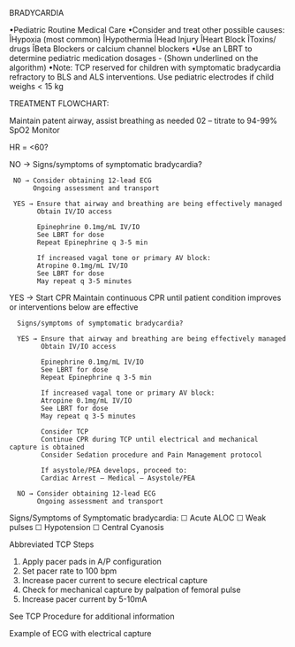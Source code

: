 BRADYCARDIA

•Pediatric Routine Medical Care
•Consider and treat other possible causes:
ÎHypoxia (most common)
ÎHypothermia
ÎHead Injury
ÎHeart Block
ÎToxins/ drugs
ÎBeta Blockers or calcium channel blockers
•Use an LBRT to determine pediatric medication dosages - (Shown underlined on the algorithm)
•Note: TCP reserved for children with symptomatic bradycardia refractory to BLS and ALS interventions. Use pediatric electrodes if child weighs < 15 kg

TREATMENT FLOWCHART:

Maintain patent airway, assist breathing as needed
02 – titrate to 94-99% SpO2
Monitor

HR = <60?

NO → Signs/symptoms of symptomatic bradycardia?
     
     NO → Consider obtaining 12-lead ECG
          Ongoing assessment and transport
     
     YES → Ensure that airway and breathing are being effectively managed
           Obtain IV/IO access
           
           Epinephrine 0.1mg/mL IV/IO
           See LBRT for dose
           Repeat Epinephrine q 3-5 min
           
           If increased vagal tone or primary AV block:
           Atropine 0.1mg/mL IV/IO
           See LBRT for dose
           May repeat q 3-5 minutes

YES → Start CPR
      Maintain continuous CPR until patient condition improves or interventions below are effective
      
      Signs/symptoms of symptomatic bradycardia?
      
      YES → Ensure that airway and breathing are being effectively managed
            Obtain IV/IO access
            
            Epinephrine 0.1mg/mL IV/IO
            See LBRT for dose
            Repeat Epinephrine q 3-5 min
            
            If increased vagal tone or primary AV block:
            Atropine 0.1mg/mL IV/IO
            See LBRT for dose
            May repeat q 3-5 minutes
            
            Consider TCP
            Continue CPR during TCP until electrical and mechanical capture is obtained
            Consider Sedation procedure and Pain Management protocol
            
            If asystole/PEA develops, proceed to:
            Cardiac Arrest – Medical – Asystole/PEA
      
      NO → Consider obtaining 12-lead ECG
           Ongoing assessment and transport

Signs/Symptoms of Symptomatic bradycardia:
 ☐ Acute ALOC
 ☐ Weak pulses
 ☐ Hypotension
 ☐ Central Cyanosis

Abbreviated TCP Steps
1. Apply pacer pads in A/P configuration
2. Set pacer rate to 100 bpm
3. Increase pacer current to secure electrical capture
4. Check for mechanical capture by palpation of femoral pulse
5. Increase pacer current by 5-10mA

See TCP Procedure for additional information

Example of ECG with electrical capture

